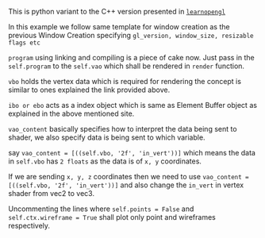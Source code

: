 This is python variant to the C++ version presented in [`learnopengl`](https://learnopengl.com/Getting-started/Hello-Triangle)

In this example we follow same template for window creation as the previous Window Creation
specifying `gl_version, window_size, resizable flags etc`

`program` using linking and compiling is a piece of cake now. Just pass in the `self.program` to the
`self.vao` which shall be rendered in `render` function.

`vbo` holds the vertex data which is required for rendering the concept is similar to ones explained the
link provided above.

`ibo or ebo` acts as a index object which is same as Element Buffer object as explained in the above
mentioned site. 

`vao_content` basically specifies how to interpret the data being sent to shader,
we also specify data is being sent to which variable.

say `vao_content = [((self.vbo, '2f', 'in_vert'))]` 
which means the data in `self.vbo` has `2 floats` as the data is of `x, y` coordinates.

If we are sending `x, y, z` coordinates then we need to use
`vao_content = [((self.vbo, '2f', 'in_vert'))]` and also change the `in_vert` in vertex shader
from vec2 to vec3.

Uncommenting the lines where `self.points = False` and `self.ctx.wireframe = True` shall plot only
point and wireframes respectively.


